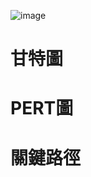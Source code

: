 
![image](https://github.com/ayaka116/C110118116/assets/145322555/6cf0a454-5029-48a4-be40-19b0a32cc106)

# 甘特圖

# PERT圖

# 關鍵路徑
